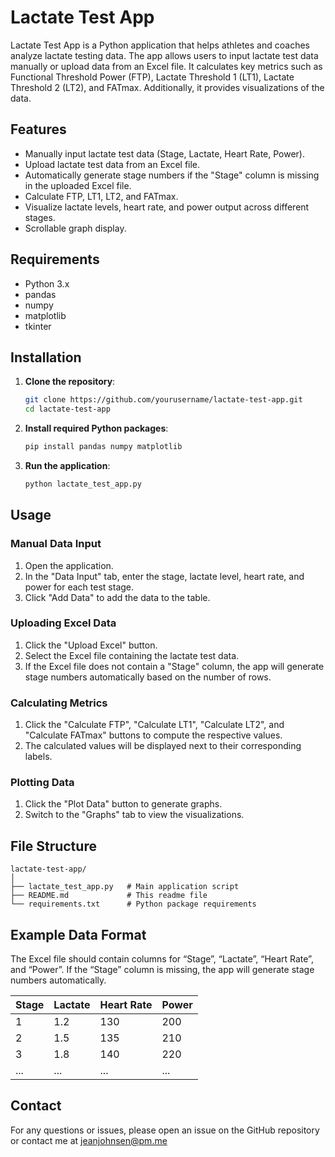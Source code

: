 # Lactate Test App

Lactate Test App is a Python application that helps athletes and coaches analyze lactate testing data. The app allows users to input lactate test data manually or upload data from an Excel file. It calculates key metrics such as Functional Threshold Power (FTP), Lactate Threshold 1 (LT1), Lactate Threshold 2 (LT2), and FATmax. Additionally, it provides visualizations of the data.

## Features

- Manually input lactate test data (Stage, Lactate, Heart Rate, Power).
- Upload lactate test data from an Excel file.
- Automatically generate stage numbers if the "Stage" column is missing in the uploaded Excel file.
- Calculate FTP, LT1, LT2, and FATmax.
- Visualize lactate levels, heart rate, and power output across different stages.
- Scrollable graph display.

## Requirements

- Python 3.x
- pandas
- numpy
- matplotlib
- tkinter

## Installation

1. **Clone the repository**:
    ```sh
    git clone https://github.com/yourusername/lactate-test-app.git
    cd lactate-test-app
    ```

2. **Install required Python packages**:
    ```sh
    pip install pandas numpy matplotlib
    ```

3. **Run the application**:
    ```sh
    python lactate_test_app.py
    ```

## Usage

### Manual Data Input

1. Open the application.
2. In the "Data Input" tab, enter the stage, lactate level, heart rate, and power for each test stage.
3. Click "Add Data" to add the data to the table.

### Uploading Excel Data

1. Click the "Upload Excel" button.
2. Select the Excel file containing the lactate test data.
3. If the Excel file does not contain a "Stage" column, the app will generate stage numbers automatically based on the number of rows.

### Calculating Metrics

1. Click the "Calculate FTP", "Calculate LT1", "Calculate LT2", and "Calculate FATmax" buttons to compute the respective values.
2. The calculated values will be displayed next to their corresponding labels.

### Plotting Data

1. Click the "Plot Data" button to generate graphs.
2. Switch to the "Graphs" tab to view the visualizations.

## File Structure

```plaintext
lactate-test-app/
│
├── lactate_test_app.py   # Main application script
├── README.md             # This readme file
└── requirements.txt      # Python package requirements
```

## Example Data Format

The Excel file should contain columns for “Stage”, “Lactate”, “Heart Rate”, and “Power”. If the “Stage” column is missing, the app will generate stage numbers automatically.

| Stage | Lactate | Heart Rate | Power |
|-------|---------|------------|-------|
| 1     | 1.2     | 130        | 200   |
| 2     | 1.5     | 135        | 210   |
| 3     | 1.8     | 140        | 220   |
| ...   | ...     | ...        | ...   |

## Contact
For any questions or issues, please open an issue on the GitHub repository or contact me at jeanjohnsen@pm.me